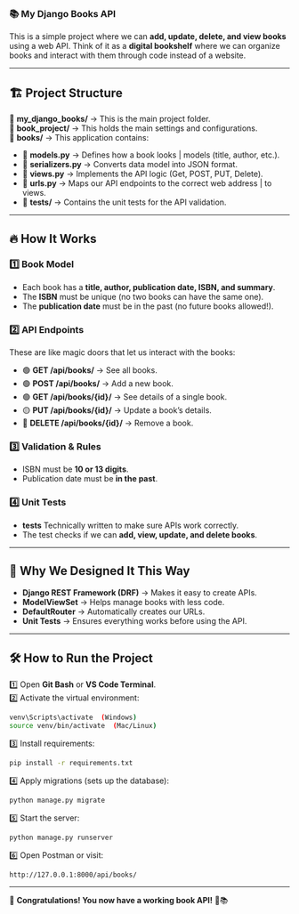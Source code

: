 ### 📚 **My Django Books API**  

This is a simple project where we can **add, update, delete, and view books** using a web API. Think of it as a **digital bookshelf** where we can organize books and interact with them through code instead of a website.  

---

## 🏗 **Project Structure**  

📂 **my_django_books/** → This is the main project folder.  
📂 **book_project/** → This holds the main settings and configurations.  
📂 **books/** → This application contains:  

- 📄 **models.py** → Defines how a book looks | models (title, author, etc.).  
- 📄 **serializers.py** → Converts data model into JSON format.  
- 📄 **views.py** → Implements the API logic (Get, POST, PUT, Delete).  
- 📄 **urls.py** → Maps our API endpoints to the correct web address | to views.  
- 📂 **tests/** → Contains the unit tests for the API validation.  

---

## 🔥 **How It Works**  

### 1️⃣ **Book Model**  
- Each book has a **title, author, publication date, ISBN, and summary**.  
- The **ISBN** must be unique (no two books can have the same one).  
- The **publication date** must be in the past (no future books allowed!).  

### 2️⃣ **API Endpoints**  
These are like magic doors that let us interact with the books:  
- 🟢 **GET /api/books/** → See all books.  
- 🟢 **POST /api/books/** → Add a new book.  
- 🟢 **GET /api/books/{id}/** → See details of a single book.  
- 🟡 **PUT /api/books/{id}/** → Update a book’s details.  
- 🔴 **DELETE /api/books/{id}/** → Remove a book.  

### 3️⃣ **Validation & Rules**  
- ISBN must be **10 or 13 digits**.  
- Publication date must be **in the past**.  

### 4️⃣ **Unit Tests**  
- **tests** Technically written to make sure APIs work correctly.  
- The test checks if we can **add, view, update, and delete books**.  

---

## 🚀 **Why We Designed It This Way**  

- **Django REST Framework (DRF)** → Makes it easy to create APIs.  
- **ModelViewSet** → Helps manage books with less code.  
- **DefaultRouter** → Automatically creates our URLs.  
- **Unit Tests** → Ensures everything works before using the API.  

---

## 🛠 **How to Run the Project**  

1️⃣ Open **Git Bash** or **VS Code Terminal**.  
2️⃣ Activate the virtual environment:  
   ```bash
   venv\Scripts\activate  (Windows)
   source venv/bin/activate  (Mac/Linux)
   ```
3️⃣ Install requirements:  
   ```bash
   pip install -r requirements.txt
   ```
4️⃣ Apply migrations (sets up the database):  
   ```bash
   python manage.py migrate
   ```
5️⃣ Start the server:  
   ```bash
   python manage.py runserver
   ```
6️⃣ Open Postman or visit:  
   ```
   http://127.0.0.1:8000/api/books/
   ```

---

🎉 **Congratulations! You now have a working book API!** 🚀📚
